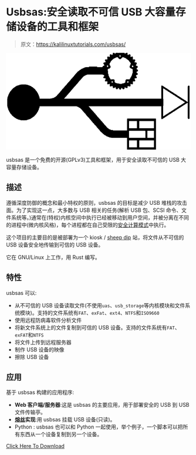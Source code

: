 # Usbsas:安全读取不可信 USB 大容量存储设备的工具和框架

> 原文：<https://kalilinuxtutorials.com/usbsas/>

[![](img/9953cf7cd74b07e847851ea88559ac37.png)](https://blogger.googleusercontent.com/img/b/R29vZ2xl/AVvXsEhNvrdp2rHM_Z_3pm4XdoxY4MJwDAqDuq-cLpTGQEJqntrRYZdvqiBhEIgFbUIAfWlsKOcwiax9Zqo57rWs4qSZz89wlXgw3yyDx-i2z7UhGfqg5jnFJsmUPgtumBv__TyGUatBOYj-rsz3l62aE_1cnmSa77BnRdISjmTVP5Q7BkNDV4phZGYo2OEy/s728/usbsas-svg.png)

usbsas 是一个免费的开源(GPLv3)工具和框架，用于安全读取不可信的 USB 大容量存储设备。

## 描述

遵循深度防御的概念和最小特权的原则，usbsas 的目标是减少 USB 堆栈的攻击面。为了实现这一点，大多数与 USB 相关的任务(解析 USB 包、SCSI 命令、文件系统等。)通常在(特权)内核空间中执行已经被移动到用户空间，并被分离在不同的进程中(微内核风格)，每个进程都在自己受限的[安全计算模式](https://en.wikipedia.org/wiki/Seccomp)中执行。

这个项目的主要目的是被部署为一个 kiosk / [sheep dip](https://en.wikipedia.org/wiki/Sheep_dip_(computing)) 站，将文件从不可信的 USB 设备安全地传输到可信的 USB 设备。

它在 GNU/Linux 上工作，用 Rust 编写。

## 特性

usbsas 可以:

*   从不可信的 USB 设备读取文件(不使用`uas`、`usb_storage`等内核模块和文件系统模块)。支持的文件系统有`FAT`、`exFat`、`ext4`、`NTFS`和`ISO9660`
*   使用远程防病毒软件分析文件
*   将新文件系统上的文件复制到可信的 USB 设备。支持的文件系统有`FAT`、`exFAT`和`NTFS`
*   将文件上传到远程服务器
*   制作 USB 设备的映像
*   擦除 USB 设备

## 应用

基于 usbsas 构建的应用程序:

*   **Web 客户端/服务器**:这是 usbsas 的主要应用，用于部署安全的 USB 到 USB 文件传输亭。
*   **[熔丝](https://en.wikipedia.org/wiki/Filesystem_in_Userspace)实现**:用 usbsas 挂载 USB 设备(只读)。
*   Python : usbsas 也可以和 Python 一起使用，举个例子，一个脚本可以把所有东西从一个设备复制到另一个设备。

[Click Here To Download](https://github.com/cea-sec/usbsas)